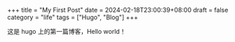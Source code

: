 +++
title = "My First Post"
date = 2024-02-18T23:00:39+08:00
draft = false
category = "life"
tags = ["Hugo", "Blog"]
+++

这是 hugo 上的第一篇博客，Hello world！
